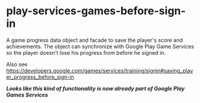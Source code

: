 # play-services-games-before-sign-in
A game progress data object and facade to save the player's score and achievements. The object can synchronize with Google Play Game Services so the player doesn't lose his progress from before he signed in.

Also see https://developers.google.com/games/services/training/signin#saving_player_progress_before_sign-in

***Looks like this kind of functionality is now already part of Google Play Games Services***
